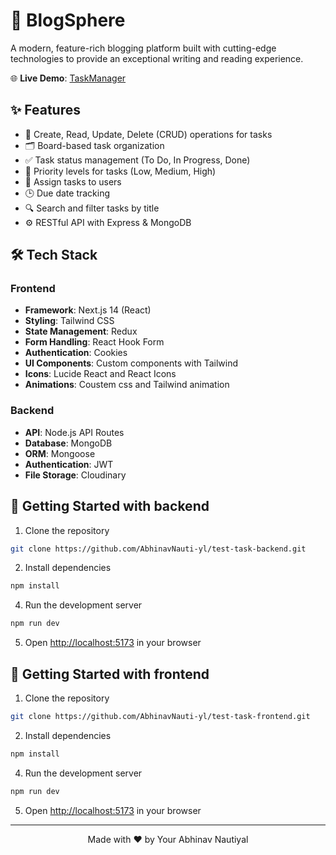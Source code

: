 # 🚀 BlogSphere

A modern, feature-rich blogging platform built with cutting-edge technologies to provide an exceptional writing and reading experience.

🌐 **Live Demo**: [TaskManager](https://test-task-frontend-jyje.onrender.com/)

## ✨ Features

- 📝 Create, Read, Update, Delete (CRUD) operations for tasks
- 🗂️ Board-based task organization
- ✅ Task status management (To Do, In Progress, Done)
- 🎯 Priority levels for tasks (Low, Medium, High)
- 👥 Assign tasks to users
- 🕒 Due date tracking
- 🔍 Search and filter tasks by title
- ⚙️ RESTful API with Express & MongoDB

## 🛠️ Tech Stack

### Frontend
- **Framework**: Next.js 14 (React)
- **Styling**: Tailwind CSS
- **State Management**: Redux
- **Form Handling**: React Hook Form
- **Authentication**: Cookies
- **UI Components**: Custom components with Tailwind
- **Icons**: Lucide React and React Icons
- **Animations**: Coustem css and Tailwind animation

### Backend
- **API**: Node.js API Routes
- **Database**: MongoDB
- **ORM**: Mongoose
- **Authentication**: JWT
- **File Storage**: Cloudinary

## 🚀 Getting Started with backend

1. Clone the repository
```bash
git clone https://github.com/AbhinavNauti-yl/test-task-backend.git
```

2. Install dependencies
```bash
npm install
```

4. Run the development server
```bash
npm run dev
```

5. Open [http://localhost:5173](http://localhost:5173) in your browser

## 🚀 Getting Started with frontend

1. Clone the repository
```bash
git clone https://github.com/AbhinavNauti-yl/test-task-frontend.git
```

2. Install dependencies
```bash
npm install
```

4. Run the development server
```bash
npm run dev
```

5. Open [http://localhost:5173](http://localhost:5173) in your browser
---

<div align="center">
  Made with ❤️ by Your Abhinav Nautiyal
</div> 
